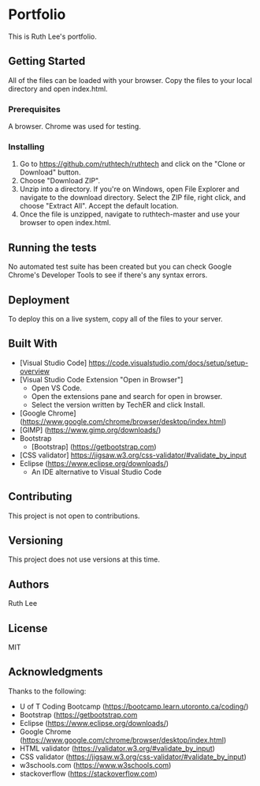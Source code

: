 # Portfolio 
This is Ruth Lee's portfolio. 

## Getting Started
All of the files can be loaded with your browser. Copy the files to your local directory and open index.html.

### Prerequisites
A browser. Chrome was used for testing. 

### Installing
1. Go to https://github.com/ruthtech/ruthtech and click on the "Clone or Download" button. 
2. Choose "Download ZIP". 
3. Unzip into a directory. If you're on Windows, open File Explorer and navigate to the download directory. Select the ZIP file, right click, and choose "Extract All". Accept the default location.
4. Once the file is unzipped, navigate to ruthtech-master and use your browser to open index.html.


## Running the tests
No automated test suite has been created but you can check Google Chrome's Developer Tools to see if there's any syntax errors. 

## Deployment
To deploy this on a live system, copy all of the files to your server. 

## Built With
* [Visual Studio Code] https://code.visualstudio.com/docs/setup/setup-overview
* [Visual Studio Code Extension "Open in Browser"] 
     * Open VS Code.
     * Open the extensions pane and search for open in browser.
     * Select the version written by TechER and click Install.
* [Google Chrome] (https://www.google.com/chrome/browser/desktop/index.html)
* [GIMP] (https://www.gimp.org/downloads/)
* Bootstrap
     * [Bootstrap] (https://getbootstrap.com)
* [CSS validator] https://jigsaw.w3.org/css-validator/#validate_by_input
* Eclipse (https://www.eclipse.org/downloads/)
    * An IDE alternative to Visual Studio Code


## Contributing
This project is not open to contributions.

## Versioning
This project does not use versions at this time. 

## Authors
Ruth Lee

## License
MIT

## Acknowledgments
Thanks to the following:
* U of T Coding Bootcamp (https://bootcamp.learn.utoronto.ca/coding/)
* Bootstrap (https://getbootstrap.com 
* Eclipse (https://www.eclipse.org/downloads/)
* Google Chrome (https://www.google.com/chrome/browser/desktop/index.html)
* HTML validator (https://validator.w3.org/#validate_by_input)
* CSS validator (https://jigsaw.w3.org/css-validator/#validate_by_input)
* w3schools.com (https://www.w3schools.com)
* stackoverflow (https://stackoverflow.com)
